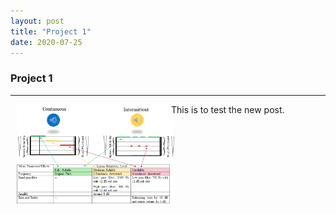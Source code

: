 ```yaml
---
layout: post
title: "Project 1"
date: 2020-07-25
---
```


### Project 1 

---
<img src="/public/images/Design_method.png"  style="float:left; margin: 0px -5px 0px 10px; width: 50%; height: 50%;" />

This is to test the new post.

 